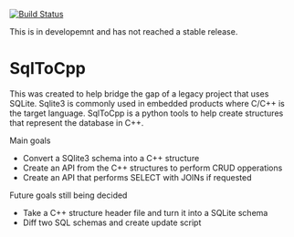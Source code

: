 [![Build Status](https://travis-ci.org/banjocat/SqlToCpp.svg?branch=master)](https://travis-ci.org/banjocat/SqlToCpp)

This is in developemnt and has not reached a stable release.

# SqlToCpp
This was created to help bridge the gap of a legacy project that uses SQLite.
Sqlite3 is commonly used in embedded products where C/C++ is the target language.
SqlToCpp is a python tools to help create structures that represent the database in C++.

Main goals
* Convert a SQlite3 schema into a C++ structure
* Create an API from the C++ structures to perform CRUD opperations
* Create an API that performs SELECT with JOINs if requested

Future goals still being decided
* Take a C++ structure header file and turn it into a SQLite schema
* Diff two SQL schemas and create update script
